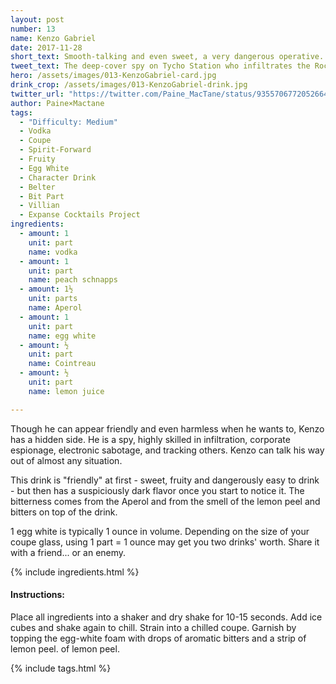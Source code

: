 ```yaml
---
layout: post
number: 13
name: Kenzo Gabriel
date: 2017-11-28
short_text: Smooth-talking and even sweet, a very dangerous operative. 
tweet_text: The deep-cover spy on Tycho Station who infiltrates the Rocinante and can talk his way out of (almost!) any situation.
hero: /assets/images/013-KenzoGabriel-card.jpg
drink_crop: /assets/images/013-KenzoGabriel-drink.jpg
twitter_url: "https://twitter.com/Paine_MacTane/status/935570677205266434"
author: Paine×Mactane
tags: 
  - "Difficulty: Medium"
  - Vodka
  - Coupe
  - Spirit-Forward
  - Fruity
  - Egg White
  - Character Drink
  - Belter
  - Bit Part
  - Villian
  - Expanse Cocktails Project
ingredients:
  - amount: 1
    unit: part
    name: vodka
  - amount: 1
    unit: part
    name: peach schnapps
  - amount: 1½
    unit: parts
    name: Aperol
  - amount: 1
    unit: part
    name: egg white
  - amount: ½
    unit: part
    name: Cointreau
  - amount: ½
    unit: part
    name: lemon juice

---
```


Though he can appear friendly and even harmless when he wants to, Kenzo has a hidden side. He is a spy, highly skilled in infiltration, corporate espionage, electronic sabotage, and tracking others. Kenzo can talk his way out of almost any situation.

This drink is "friendly" at first - sweet, fruity and dangerously easy to drink - but then has a suspiciously dark flavor once you start to notice it. The bitterness comes from the Aperol and from the smell of the lemon peel and bitters on top of the drink.

1 egg white is typically 1 ounce in volume. Depending on the size of your coupe glass, using 1 part = 1 ounce may get you two drinks' worth. Share it with a friend... or an enemy. 

{% include ingredients.html %}

#### Instructions:

Place all ingredients into a shaker and dry shake for 10-15 seconds. Add ice cubes and shake again to chill. Strain into a chilled coupe. Garnish by topping the egg-white foam with drops of aromatic bitters and a strip of lemon peel.  of lemon peel.

{% include tags.html %}
